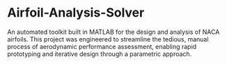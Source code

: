 # Airfoil-Analysis-Solver
An automated toolkit built in MATLAB for the design and analysis of NACA airfoils. This project was engineered to streamline the tedious, manual process of aerodynamic performance assessment, enabling rapid prototyping and iterative design through a parametric approach.
